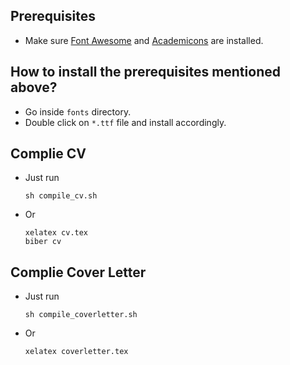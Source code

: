 ## Prerequisites
* Make sure [Font Awesome](https://fontawesome.com/) and [Academicons](https://jpswalsh.github.io/academicons/) are installed. 

## How to install the prerequisites mentioned above?
* Go inside `fonts` directory. 
* Double click on `*.ttf` file and install accordingly.

## Complie CV
* Just run
    ```
    sh compile_cv.sh
    ```
* Or
    ```
    xelatex cv.tex
    biber cv
    ```

## Complie Cover Letter
* Just run
    ```
    sh compile_coverletter.sh
    ```
* Or
    ```
    xelatex coverletter.tex
    ```
